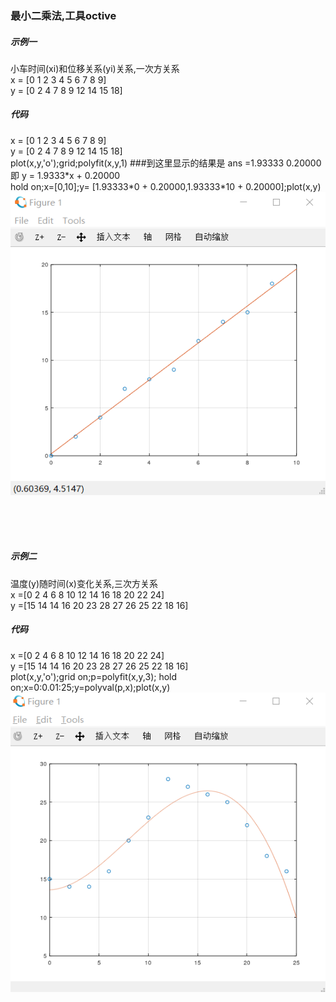 ### 最小二乘法,工具octive
    
##### 示例一
小车时间(xi)和位移关系(yi)关系,一次方关系<br/>
x = [0 1 2 3 4 5 6  7  8  9]<br/>
y = [0 2 4 7 8 9 12 14 15 18]<br/>
##### 代码
x = [0 1 2 3 4 5 6  7  8  9]<br/>
y = [0 2 4 7 8 9 12 14 15 18]<br/>
plot(x,y,'o');grid;polyfit(x,y,1) ###到这里显示的结果是 ans =1.93333   0.20000 即 y = 1.9333\*x + 0.20000 <br/>
hold on;x=[0,10];y= [1.93333\*0 + 0.20000,1.93333*10 + 0.20000];plot(x,y)<br/>
![image](https://github.com/advx9600/blog/blob/master/%E6%9C%80%E5%B0%8F%E4%BA%8C%E4%B9%98%E6%B3%95/main.png)

<br/><br/><br/>
##### 示例二<br/>
温度(y)随时间(x)变化关系,三次方关系<br/>
x =[0	2   4	6   8	10  12	14  16	18  20	22  24]<br/>
y =[15  14  14  16  20  23  28  27  26  25  22  18  16]<br/>
##### 代码
x =[0	2   4	6   8	10  12	14  16	18  20	22  24]<br/>
y =[15  14  14  16  20  23  28  27  26  25  22  18  16]<br/>
plot(x,y,'o');grid on;p=polyfit(x,y,3);
hold on;x=0:0.01:25;y=polyval(p,x);plot(x,y)<br/>
![image](https://github.com/advx9600/blog/blob/master/%E6%9C%80%E5%B0%8F%E4%BA%8C%E4%B9%98%E6%B3%95/main2.png)
